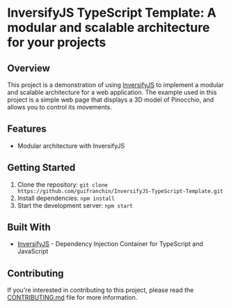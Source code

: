 # InversifyJS TypeScript Template: A modular and scalable architecture for your projects

## Overview
This project is a demonstration of using [InversifyJS](http://inversify.io/) to implement a modular and scalable architecture for a web application. The example used in this project is a simple web page that displays a 3D model of Pinocchio, and allows you to control its movements. 

## Features
- Modular architecture with InversifyJS

## Getting Started
1. Clone the repository: `git clone https://github.com/guifranchin/InversifyJS-TypeScript-Template.git`
2. Install dependencies: `npm install`
3. Start the development server: `npm start`

## Built With
- [InversifyJS](http://inversify.io/) - Dependency Injection Container for TypeScript and JavaScript

## Contributing
If you're interested in contributing to this project, please read the [CONTRIBUTING.md](CONTRIBUTING.md) file for more information.
